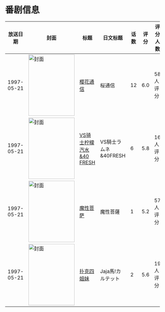 # 番剧信息

|放送日期|封面|标题|日文标题|话数|评分|评分人数|
|---|---|---|---|---|---|---|
|1997-05-21|<img src="https://lain.bgm.tv/pic/cover/c/8c/97/22192_9N5n9.jpg" alt="封面" style="width:150px;height:200px;object-fit:cover;">|[樱花通信](https://bangumi.tv/subject/22192)|桜通信|12|6.0|58人评分|
|1997-05-21|<img src="https://lain.bgm.tv/pic/cover/c/f7/2f/37253_3U9z9.jpg" alt="封面" style="width:150px;height:200px;object-fit:cover;">|[VS骑士柠檬汽水&40 FRESH](https://bangumi.tv/subject/37253)|VS騎士ラムネ&40FRESH|6|5.8|16人评分|
|1997-05-21|<img src="https://lain.bgm.tv/pic/cover/c/aa/9e/73447_veWd1.jpg" alt="封面" style="width:150px;height:200px;object-fit:cover;">|[魔性菩萨](https://bangumi.tv/subject/73447)|魔性菩薩|1|5.2|57人评分|
|1997-05-21|<img src="https://lain.bgm.tv/pic/cover/c/c4/08/79964_zJO2b.jpg" alt="封面" style="width:150px;height:200px;object-fit:cover;">|[扑克四姐妹](https://bangumi.tv/subject/79964)|Jaja馬!カルテット|2|5.6|19人评分|
